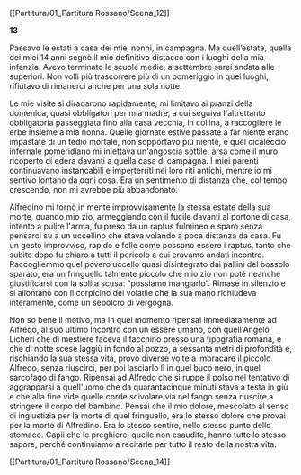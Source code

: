 [[Partitura/01_Partitura Rossano/Scena_12]]

**13**

Passavo le estati a casa dei miei nonni, in campagna. Ma quell’estate, quella dei miei 14 anni segnò il mio definitivo distacco con i luoghi della mia infanzia. Avevo terminato le scuole medie, a settembre sarei andata alle superiori. Non volli più trascorrere più di un pomeriggio in quei luoghi, rifiutavo di rimanerci anche per una sola notte.

Le mie visite si diradarono rapidamente, mi limitavo ai pranzi della domenica, quasi obbligatori per mia madre, a cui seguiva l'altrettanto obbligatoria passeggiata fino alla casa vecchia, in collina, a raccogliere le erbe insieme a mia nonna. Quelle giornate estive passate a far niente erano impastate di un tedio mortale, non sopportavo più niente, e quel cicaleccio infernale pomeridiano mi iniettava un'angoscia sottile, arsa come il muro ricoperto di edera davanti a quella casa di campagna. I miei parenti continuavano instancabili e imperterriti nei loro riti antichi, mentre io mi sentivo lontano da ogni cosa. Era un sentimento di distanza che, col tempo crescendo, non mi avrebbe più abbandonato.

Alfredino mi tornò in mente improvvisamente la stessa estate della sua morte, quando mio zio, armeggiando con il fucile davanti al portone di casa, intento a pulire l'arma, fu preso da un raptus fulmineo e sparò senza pensarci su a un uccellino che stava volando a poca distanza da casa. Fu un gesto improvviso, rapido e folle come possono essere i raptus, tanto che subito dopo fu chiaro a tutti il pericolo a cui eravamo andati incontro. Raccogliemmo quel povero uccello quasi disintegrato dai pallini del bossolo sparato, era un fringuello talmente piccolo che mio zio non poté neanche giustificarsi con la solita scusa: “possiamo mangiarlo”. Rimase in silenzio e si allontanò con il corpicino del volatile che la sua mano richiudeva interamente, come un sepolcro di vergogna.

Non so bene il motivo, ma in quel momento ripensai immediatamente ad Alfredo, al suo ultimo incontro con un essere umano, con quell'Angelo Licheri che di mestiere faceva il facchino presso una tipografia romana, e che di notte scese laggiù in fondo al pozzo, a sessanta metri di profondità e, rischiando la sua stessa vita, provò diverse volte a imbracare il piccolo Alfredo, senza riuscirci, per poi lasciarlo lì in quel buco nero, in quel sarcofago di fango. Ripensai ad Alfredo che si ruppe il polso nel tentativo di aggrapparsi a quell'uomo che da quarantacinque minuti stava a testa in giù e che alla fine vide quelle corde scivolare via nel fango senza riuscire a stringere il corpo del bambino. Pensai che il mio dolore, mescolato al senso di ingiustizia per la morte di quel fringuello, era lo stesso dolore che provai per la morte di Alfredino. Era lo stesso sentire, nello stesso punto dello stomaco. Capii che le preghiere, quelle non esaudite, hanno tutte lo stesso sapore, perché continuiamo a recitarle per tutto il resto della nostra vita.

[[Partitura/01_Partitura Rossano/Scena_14]]